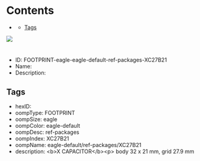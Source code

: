 



Contents
========

* [](#)
	* [Tags](#tags)
  
![][im]
# 

- ID: FOOTPRINT-eagle-eagle-default-ref-packages-XC27B21
- Name: 
- Description: 

## Tags

- hexID: 
- oompType: FOOTPRINT
- oompSize: eagle
- oompColor: eagle-default
- oompDesc: ref-packages
- oompIndex: XC27B21
- oompName: eagle-default/ref-packages/XC27B21
- description: &lt;b&gt;X CAPACITOR&lt;/b&gt;&lt;p&gt;&#xD;
body 32 x 21 mm, grid 27.9 mm



[im]: image.png
